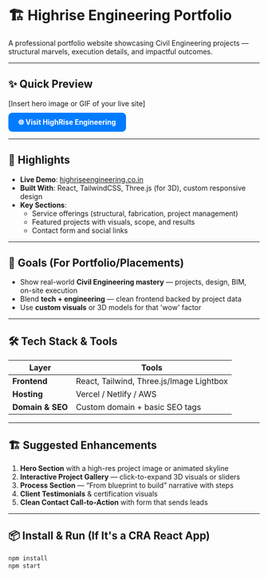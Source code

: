 # 🏗️ Highrise Engineering Portfolio

A professional portfolio website showcasing Civil Engineering projects — structural marvels, execution details, and impactful outcomes.

---

## ✨ Quick Preview

[Insert hero image or GIF of your live site]
<a href="https://www.highriseengineering.co.in/" target="_blank" style="
  background-color: #007BFF;
  color: white;
  padding: 10px 20px;
  text-decoration: none;
  border-radius: 8px;
  font-weight: bold;
  display: inline-block;
  margin-top: 10px;
">
  🌐 Visit HighRise Engineering
</a>


---

## 🧩 Highlights

- **Live Demo**: [highriseengineering.co.in](https://www.highriseengineering.co.in/)
- **Built With**: React, TailwindCSS, Three.js (for 3D), custom responsive design
- **Key Sections**:
  - Service offerings (structural, fabrication, project management)
  - Featured projects with visuals, scope, and results
  - Contact form and social links

---

## 🎯 Goals (For Portfolio/Placements)

- Show real-world **Civil Engineering mastery** — projects, design, BIM, on-site execution  
- Blend **tech + engineering** — clean frontend backed by project data  
- Use **custom visuals** or 3D models for that 'wow' factor

---

## 🛠️ Tech Stack & Tools

| Layer | Tools |
|-------|-------|
| **Frontend** | React, Tailwind, Three.js/Image Lightbox |
| **Hosting** | Vercel / Netlify / AWS |
| **Domain & SEO** | Custom domain + basic SEO tags |

---

## 🏗️ Suggested Enhancements

1. **Hero Section** with a high-res project image or animated skyline  
2. **Interactive Project Gallery** — click-to-expand 3D visuals or sliders  
3. **Process Section** — “From blueprint to build” narrative with steps  
4. **Client Testimonials** & certification visuals  
5. **Clean Contact Call-to-Action** with form that sends leads

---

## 📦 Install & Run (If It's a CRA React App)

```bash
npm install
npm start
